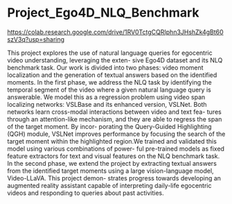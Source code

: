 # Project_Ego4D_NLQ_Benchmark
https://colab.research.google.com/drive/1RV0TctgCQRIphn3JHshZk4gBt60szV3q?usp=sharing

This project explores the use of natural language queries
for egocentric video understanding, leveraging the exten-
sive Ego4D dataset and its NLQ benchmark task. Our work
is divided into two phases: video moment localization and
the generation of textual answers based on the identified
moments. In the first phase, we address the NLQ task by
identifying the temporal segment of the video where a given
natural language query is answerable. We model this as a
regression problem using video span localizing networks:
VSLBase and its enhanced version, VSLNet. Both networks
learn cross-modal interactions between video and text fea-
tures through an attention-like mechanism, and they are
able to regress the span of the target moment. By incor-
porating the Query-Guided Highlighting (QGH) module,
VSLNet improves performance by focusing the search of the
target moment within the highlighted region.We trained and
validated this model using various combinations of power-
ful pre-trained models as fixed feature extractors for text
and visual features on the NLQ benchmark task. In the
second phase, we extend the project by extracting textual
answers from the identified target moments using a large
vision-language model, Video-LLaVA. This project demon-
strates progress towards developing an augmented reality
assistant capable of interpreting daily-life egocentric videos
and responding to queries about past activities.
